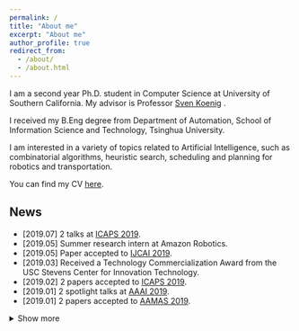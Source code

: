 ```yaml
---
permalink: /
title: "About me"
excerpt: "About me"
author_profile: true
redirect_from: 
  - /about/
  - /about.html
---
```


I am a second year Ph.D. student in Computer Science at University of Southern California. My advisor is Professor [Sven Koenig](http://idm-lab.org/index.html) .

I received my B.Eng degree from Department of Automation, School of Information Science and Technology, Tsinghua University.

I am interested in a variety of topics related to Artificial Intelligence, such as combinatorial algorithms, heuristic search, scheduling and planning for robotics and transportation. 

You can find my CV [here](http://jiaoyang-li.github.io/files/CV-Jiaoyang.pdf).

## News
* \[2019.07\] 2 talks at [ICAPS 2019](https://icaps19.icaps-conference.org/).
* \[2019.05\] Summer research intern at Amazon Robotics.
* \[2019.05\] Paper accepted to [IJCAI 2019](https://www.ijcai19.org/).
* \[2019.03\] Received a Technology Commercialization Award from the USC Stevens Center for Innovation Technology.
* \[2019.02\] 2 papers accepted to [ICAPS 2019](https://icaps19.icaps-conference.org/).
* \[2019.01\] 2 spotlight talks at [AAAI 2019](https://aaai.org/Conferences/AAAI-19/).
* \[2019.01\] 2 papers accepted to [AAMAS 2019](http://aamas2019.encs.concordia.ca/).
<details><summary>Show more</summary>
<p>
* \[2018.12\] Visited Prof. [Ariel Felner](https://felner.wixsite.com/home)'s group in Ben-Gurion University for 3 weeks. 
* \[2018.11\] 3 papers accepted to [AAAI 2019](https://aaai.org/Conferences/AAAI-19/).
* \[2018.04\] Paper accepted to [IJCAI 2018](https://www.ijcai-18.org/).
* \[2018.01\] Paper accepted to [AAMAS 2018](http://celweb.vuse.vanderbilt.edu/aamas18/).
* \[2018.01\] Paper accepted to [ICAPS 2018](http://icaps18.icaps-conference.org/).
* \[2017.08\] PhD student at USC.
</p>
</details>


